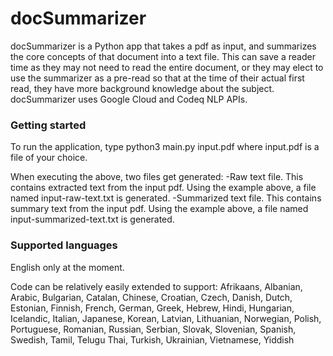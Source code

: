 # docSummarizer

docSummarizer is a Python app that takes a pdf as input, and summarizes the core concepts of that document into a text file.
This can save a reader time as they may not need to read the entire document, or they may elect to use the summarizer as a pre-read so that at the time of their actual first read, they have more background knowledge about the subject.
docSummarizer uses Google Cloud and Codeq NLP APIs.


### Getting started

To run the application, type python3 main.py input.pdf where input.pdf is a file of your choice.

When executing the above, two files get generated: 
-Raw text file. This contains extracted text from the input pdf. Using the example above, a file named input-raw-text.txt is generated.
-Summarized text file. This contains summary text from the input pdf. Using the example above, a file named input-summarized-text.txt is generated.


### Supported languages

English only at the moment.

Code can be relatively easily extended to support:
Afrikaans, Albanian, Arabic, Bulgarian, Catalan, Chinese, Croatian, Czech, Danish, Dutch, Estonian, Finnish, French, German, Greek, Hebrew, Hindi, Hungarian, Icelandic, Italian, Japanese, Korean, Latvian, Lithuanian, Norwegian, Polish, Portuguese, Romanian, Russian, Serbian, Slovak, Slovenian, Spanish, Swedish, Tamil, Telugu Thai, Turkish, Ukrainian, Vietnamese, Yiddish
